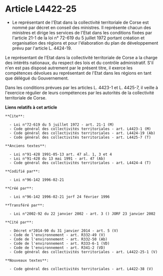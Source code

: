 # Article L4422-25

- Le représentant de l'Etat dans la collectivité territoriale de Corse est nommé par décret en conseil des ministres. Il
représente chacun des ministres et dirige les services de l'Etat dans les conditions fixées par l'article 21-1 de la loi n°
72-619 du 5 juillet 1972 portant création et organisation des régions et pour l'élaboration du plan de développement prévu
par l'article L. 4424-19.

Le représentant de l'Etat dans la collectivité territoriale de Corse a la charge des intérêts nationaux, du respect des lois
et du contrôle administratif. S'il n'en est pas disposé autrement par le présent titre, il exerce les compétences dévolues au
représentant de l'Etat dans les régions en tant que délégué du Gouvernement.

Dans les conditions prévues par les articles L. 4423-1 et L. 4425-7, il veille à l'exercice régulier de leurs compétences par
les autorités de la collectivité territoriale de Corse.

**Liens relatifs à cet article**

	**Cite**:

	  - Loi n°72-619 du 5 juillet 1972 - art. 21-1 (M)
	  - Code général des collectivités territoriales - art. L4423-1 (M)
	  - Code général des collectivités territoriales - art. L4424-19 (Ab)
	  - Code général des collectivités territoriales - art. L4425-7 (T)

	**Anciens textes**:

	  - Loi n°91-428 1991-05-13 art. 47 al. 1, 3 et 4
	  - Loi n°91-428 du 13 mai 1991 - art. 47 (Ab)
	  - Code général des collectivités territoriales - art. L4424-4 (T)

	**Codifié par**:

	  - Loi n°96-142 1996-02-21

	**Créé par**:

	  - Loi n°96-142 1996-02-21 jorf 24 février 1996

	**Transféré par**:

	  - Loi n°2002-92 du 22 janvier 2002 - art. 3 () JORF 23 janvier 2002

	**Cité par**:

	  - Décret n°2014-90 du 31 janvier 2014 - art. 5 (V)
	  - Code de l'environnement - art. R332-49 (V)
	  - Code de l'environnement - art. R332-50 (Ab)
	  - Code de l'environnement - art. R333-6-1 (VD)
	  - Code de l'environnement - art. R341-2 (VD)
	  - Code général des collectivités territoriales - art. L4422-25-1 (V)

	**Nouveaux textes**:

	  - Code général des collectivités territoriales - art. L4422-38 (V)
